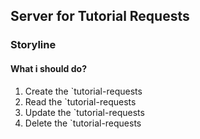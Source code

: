 ## Server for Tutorial Requests

### Storyline

#### What i should do?

1. Create the `tutorial-requests
2. Read the `tutorial-requests
3. Update the `tutorial-requests
4. Delete the `tutorial-requests
